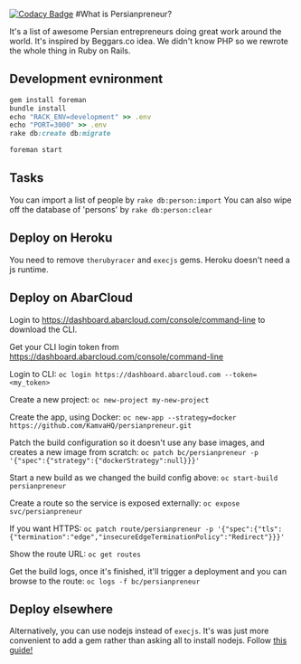 [![Codacy Badge](https://www.codacy.com/project/badge/6d272da20346454084daca2f37381349)](https://www.codacy.com)
#What is Persianpreneur?

It's a list of awesome Persian entrepreneurs doing great work around the world. It's inspired by Beggars.co idea. We didn't know PHP so we rewrote the whole thing in Ruby on Rails.

## Development evnironment
```Ruby
gem install foreman
bundle install
echo "RACK_ENV=development" >> .env
echo "PORT=3000" >> .env
rake db:create db:migrate

foreman start
```

## Tasks

You can import a list of people by `rake db:person:import` You can also wipe off the database of 'persons' by `rake db:person:clear` 

## Deploy on Heroku

You need to remove `therubyracer` and `execjs` gems. Heroku doesn't need a js runtime.

## Deploy on AbarCloud
Login to https://dashboard.abarcloud.com/console/command-line to download the CLI.

Get your CLI login token from https://dashboard.abarcloud.com/console/command-line

Login to CLI:
`oc login https://dashboard.abarcloud.com --token=<my_token>`

Create a new project:
`oc new-project my-new-project`

Create the app, using Docker:
`oc new-app --strategy=docker https://github.com/KamvaHQ/persianpreneur.git`

Patch the build configuration so it doesn't use any base images, and creates a new image from scratch:
`oc patch bc/persianpreneur -p '{"spec":{"strategy":{"dockerStrategy":null}}}'`

Start a new build as we changed the build config above:
`oc start-build persianpreneur`

Create a route so the service is exposed externally:
`oc expose svc/persianpreneur`

If you want HTTPS:
`oc patch route/persianpreneur -p '{"spec":{"tls":{"termination":"edge","insecureEdgeTerminationPolicy":"Redirect"}}}'`

Show the route URL:
`oc get routes`

Get the build logs, once it's finished, it'll trigger a deployment and you can browse to the route:
`oc logs -f bc/persianpreneur`

## Deploy elsewhere
Alternatively, you can use nodejs instead of `execjs`. It's was just more convenient to add a gem rather than asking all to install nodejs.
Follow [this guide!](https://gorails.com/deploy/ubuntu/14.04)
